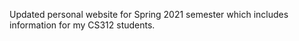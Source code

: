 Updated personal website for Spring 2021 semester which includes information for my CS312 students. 

